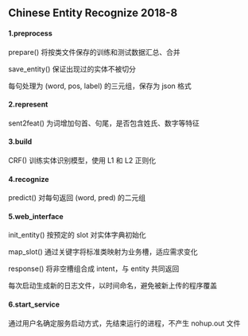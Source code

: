 ## Chinese Entity Recognize 2018-8

#### 1.preprocess

prepare() 将按类文件保存的训练和测试数据汇总、合并

save_entity() 保证出现过的实体不被切分

每句处理为 (word, pos, label) 的三元组，保存为 json 格式

#### 2.represent

sent2feat() 为词增加句首、句尾，是否包含姓氏、数字等特征

#### 3.build

CRF() 训练实体识别模型，使用 L1 和 L2 正则化

#### 4.recognize

predict() 对每句返回 (word, pred) 的二元组

#### 5.web_interface

init_entity() 按预定的 slot 对实体字典初始化

map_slot() 通过关键字将标准类映射为业务槽，适应需求变化

response() 将非空槽组合成 intent，与 entity 共同返回

每次启动生成新的日志文件，以时间命名，避免被新上传的程序覆盖

#### 6.start_service

通过用户名确定服务启动方式，先结束运行的进程，不产生 nohup.out 文件